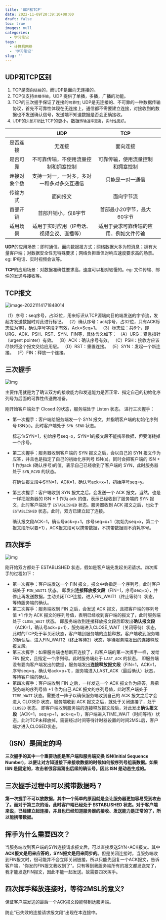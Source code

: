 ```yaml
---
title: 'UDP和TCP'
date: 2022-11-09T20:39:10+08:00
draft: false
toc: true
images: null
categories:
  - 学习笔记
tags:
  - 计算机网络
  - '学习笔记'
slug: ''
---
```

## UDP和TCP区别

1. TCP是面向`链接`的，而UDP是面向无连接的。
2. TCP仅支持`单播传输`，UDP 提供了单播，多播，广播的功能。
3. TCP的三次握手保证了连接的`可靠性`; UDP是无连接的、不可靠的一种数据传输协议，首先不可靠性体现在无连接上，通信都不需要建立连接，对接收到的数据也不发送确认信号，发送端不知道数据是否会正确接收。
4. UDP的`头部开销`比TCP的更小，数据`传输速率更高`，`实时性更好`。

|              |                    UDP                     |                  TCP                   |      |
| :----------: | :----------------------------------------: | :------------------------------------: | :--: |
|   是否连接   |                   无连接                   |                面向连接                |      |
|   是否可靠   |    不可靠传输，不使用流量控制和拥塞控制    |    可靠传输，使用流量控制和拥塞控制    |      |
| 连接对象个数 | 支持一对一，一对多，多对一和多对多交互通信 |            只能是一对一通信            |      |
|   传输方式   |                  面向报文                  |               面向字节流               |      |
|   首部开销   |            首部开销小，仅8字节             |       首部最小20字节，最大60字节       |      |
|   适用场景   | 适用于实时应用（IP电话、视频会议、直播等） | 适用于要求可靠传输的应用，例如文件传输 |      |

**UDP**的应用场景：即时通信。面向数据报方式；网络数据大多为短消息；拥有大量客户端；对数据安全性无特殊要求；网络负担重但对响应速度要求高的场景。eg: IP电话、实时视频会议等。

**TCP**的应用场景：对数据准确性要求高，速度可以相对较慢的。eg: 文件传输、邮件的发送与接收等。

## TCP报文

![image-20221114171848014](https://gitee.com/gong-weijie/pic/raw/master/pic/image-20221114171848014.png)

（1）序号：seq序号，占32位，用来标识从TCP源端向目的端发送的字节流，发起方发送数据时对此进行标记。
（2）确认序号：ack序号，占32位，只有ACK标志位为1时，确认序号字段才有效，Ack=Seq+1。
（3）标志位：共6个，即URG、ACK、PSH、RST、SYN、FIN等，具体含义如下：
（A）URG：紧急指针（urgent pointer）有效。
（B）ACK：确认序号有效。
（C）PSH：接收方应该尽快将这个报文交给应用层。
（D）RST：重置连接。
（E）SYN：发起一个新连接。
（F）FIN：释放一个连接。

## 三次握手

![img](https://p1-jj.byteimg.com/tos-cn-i-t2oaga2asx/gold-user-assets/2020/2/23/170723de9b8aa08b~tplv-t2oaga2asx-zoom-in-crop-mark:4536:0:0:0.awebp)

主要作用就是为了确认双方的接收能力和发送能力是否正常、指定自己的初始化序列号为后面的可靠性传送做准备。

刚开始客户端处于 Closed 的状态，服务端处于 Listen 状态。 进行三次握手：

- 第一次握手：客户端给服务端发一个 SYN 报文，并指明客户端的初始化序列号 ISN(c)。此时客户端处于 `SYN_SEND` 状态。

  标志位SYN=1，初始序号seq=x，SYN=1的报文段不能携带数据，但要消耗掉一个序号。

- 第二次握手：服务器收到客户端的 SYN 报文之后，会以自己的 SYN 报文作为应答，并且也是指定了自己的初始化序列号 ISN(s)。同时会把客户端的 ISN + 1 作为ack (确认序号)的值，表示自己已经收到了客户端的 SYN，此时服务器处于 `SYN_RCVD` 的状态。

  在确认报文段中SYN=1，ACK=1，确认号ack=x+1，初始序号seq=y。

- 第三次握手：客户端收到 SYN 报文之后，会发送一个 ACK 报文，当然，也是一样把服务器的 ISN + 1 作为 ack 的值，表示已经收到了服务端的 SYN 报文，此时客户端处于 `ESTABLISHED` 状态。服务器收到 ACK 报文之后，也处于 `ESTABLISHED` 状态，此时，双方已建立起了连接。

  确认报文段ACK=1，确认号ack=y+1，序号seq=x+1（初始为seq=x，第二个报文段所以要+1），ACK报文段可以携带数据，不携带数据则不消耗序号。

  

## 四次挥手

![img](https://p1-jj.byteimg.com/tos-cn-i-t2oaga2asx/gold-user-assets/2020/2/23/170723e5c0e05829~tplv-t2oaga2asx-zoom-in-crop-mark:4536:0:0:0.awebp)

刚开始双方都处于 ESTABLISHED 状态，假如是客户端先发起关闭请求。四次挥手的过程如下：

- 第一次挥手：客户端发送一个 FIN 报文，报文中会指定一个序列号。此时客户端处于 `FIN_WAIT1` 状态。 即发出**连接释放报文段**（FIN=1，序号seq=p），并停止再发送数据，主动关闭TCP连接，进入FIN_WAIT1（终止等待1）状态，等待服务端的确认。
- 第二次挥手：服务端收到 FIN 之后，会发送 ACK 报文，且把客户端的序列号值 +1 作为 ACK 报文的序列号值，表明已经收到客户端的报文了，此时服务端处于 `CLOSE_WAIT` 状态。 即服务端收到连接释放报文段后即发出**确认报文段**（ACK=1，确认号ack=p+1），服务端进入CLOSE_WAIT（关闭等待）状态，此时的TCP处于半关闭状态，客户端到服务端的连接释放。客户端收到服务端的确认后，进入FIN_WAIT2（终止等待2）状态，等待服务端发出的连接释放报文段。
- 第三次挥手：如果服务端也想断开连接了，和客户端的第一次挥手一样，发给 FIN 报文，且指定一个序列号。此时服务端处于 `LAST_ACK` 的状态。 即服务端没有要向客户端发出的数据，服务端发出**连接释放报文段**（FIN=1，ACK=1，序号seq=q，确认号ack=p+1），服务端进入LAST_ACK（最后确认）状态，等待客户端的确认。
- 第四次挥手：客户端收到 FIN 之后，一样发送一个 ACK 报文作为应答，且把服务端的序列号值 +1 作为自己 ACK 报文的序列号值，此时客户端处于 `TIME_WAIT` 状态。需要过一阵子以确保服务端收到自己的 ACK 报文之后才会进入 CLOSED 状态，服务端收到 ACK 报文之后，就处于关闭连接了，处于 `CLOSED` 状态。 即客户端收到服务端的连接释放报文段后，对此发出**确认报文段**（ACK=1，seq=p+1，ack=q+1），客户端进入TIME_WAIT（时间等待）状态。此时TCP未释放掉，需要经过时间等待计时器设置的时间2MSL后，客户端才进入CLOSED状态。

## （ISN）是固定的吗

**三次握手的其中一个重要功能是客户端和服务端交换 ISN(Initial Sequence Number)，以便让对方知道接下来接收数据的时候如何按序列号组装数据。如果 ISN 是固定的，攻击者很容易猜出后续的确认号，因此 ISN 是动态生成的。**

## 三次握手过程中可以携带数据吗？

**第一次握手不可以放数据，其中一个简单的原因就是会让服务器更加容易受到攻击了。而对于第三次的话，此时客户端已经处于 ESTABLISHED 状态。对于客户端来说，已经建立起连接，并且也已经知道服务器的接收、发送能力是正常的了，所以能携带数据。**



## 挥手为什么需要四次？

当服务端收到客户端的SYN连接请求报文后，可以直接发送SYN+ACK报文。其中**ACK报文是用来应答的，SYN报文是用来同步的**。但是关闭连接时，当服务端收到FIN报文时，很可能并不会立即关闭链接，所以只能先回复一个ACK报文，告诉客户端，"你发的FIN报文我收到了"。只有等到我服务端所有的报文都发送完了，我才能发送FIN报文，因此不能一起发送。故需要四次挥手。

## 四次挥手释放连接时，等待2MSL的意义?

保证客户端发送的最后一个ACK报文段能够到达服务端。 

防止“已失效的连接请求报文段”出现在本连接中。

